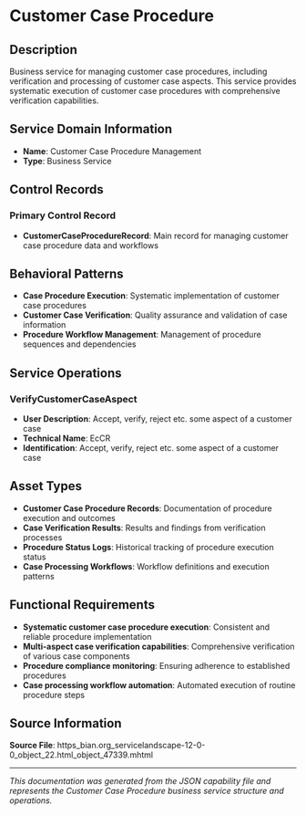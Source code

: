 # Customer Case Procedure

## Description

Business service for managing customer case procedures, including verification and processing of customer case aspects. This service provides systematic execution of customer case procedures with comprehensive verification capabilities.

## Service Domain Information

- **Name**: Customer Case Procedure Management
- **Type**: Business Service

## Control Records

### Primary Control Record
- **CustomerCaseProcedureRecord**: Main record for managing customer case procedure data and workflows

## Behavioral Patterns

- **Case Procedure Execution**: Systematic implementation of customer case procedures
- **Customer Case Verification**: Quality assurance and validation of case information
- **Procedure Workflow Management**: Management of procedure sequences and dependencies

## Service Operations

### VerifyCustomerCaseAspect
- **User Description**: Accept, verify, reject etc. some aspect of a customer case
- **Technical Name**: EcCR
- **Identification**: Accept, verify, reject etc. some aspect of a customer case

## Asset Types

- **Customer Case Procedure Records**: Documentation of procedure execution and outcomes
- **Case Verification Results**: Results and findings from verification processes
- **Procedure Status Logs**: Historical tracking of procedure execution status
- **Case Processing Workflows**: Workflow definitions and execution patterns

## Functional Requirements

- **Systematic customer case procedure execution**: Consistent and reliable procedure implementation
- **Multi-aspect case verification capabilities**: Comprehensive verification of various case components
- **Procedure compliance monitoring**: Ensuring adherence to established procedures
- **Case processing workflow automation**: Automated execution of routine procedure steps

## Source Information

**Source File**: https_bian.org_servicelandscape-12-0-0_object_22.html_object_47339.mhtml

---

*This documentation was generated from the JSON capability file and represents the Customer Case Procedure business service structure and operations.*